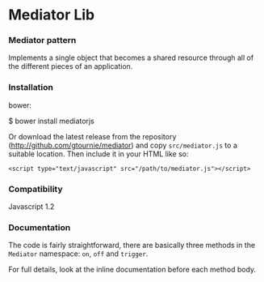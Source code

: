 Mediator Lib
============

### Mediator pattern ###

Implements a single object that becomes a shared resource through all of the different pieces of an application.

### Installation ###

bower:

$ bower install mediatorjs

Or download the latest release from the repository (<http://github.com/gtournie/mediator>)
and copy `src/mediator.js` to a suitable location. Then include it in your HTML like so:

    <script type="text/javascript" src="/path/to/mediator.js"></script>

### Compatibility ###

Javascript 1.2


### Documentation ###

The code is fairly straightforward, there are basically three methods in the `Mediator`
namespace: `on`, `off` and `trigger`.

For full details, look at the inline documentation before each method body.
